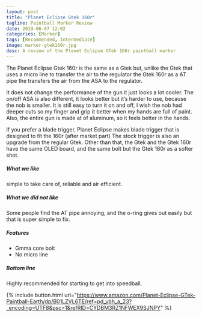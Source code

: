 ```yaml
---
layout: post
title: "Planet Eclipse Gtek 160r"
tagline: Paintball Marker Review
date: 2019-06-07 12:02
categories: [Marker]
tags: [Recommended, Intermediate]
image: marker-gtek160r.jpg
desc: A review of the Planet Eclipse GTek 160r paintball marker
---
```


The Planet Eclipse Gtek 160r is the same as a Gtek but, unlike the Gtek that uses a micro line to transfer the air to the regulator the Gtek 160r as a AT pipe the transfers the air from the ASA to the regulator.

It does not change the performance of the gun it just looks a lot cooler. The on/off ASA is also different, it looks better but it’s harder to use, because the nob is smaller. It is still easy to turn it on and off, I wish the nob had deeper cuts so my finger and grip it better when my hands are full of paint. Also, the entire gun is made at of aluminum, so it feels better in the hands.

If you prefer a blade trigger, Planet Eclipse makes blade trigger that is designed to fit the 160r (after market part) The stock trigger is also an upgrade from the regular Gtek. Other than that, the Gtek and the Gtek 160r have the same OLED board, and the same bolt but the Gtek 160r as a softer shot.

##### What we like

 simple to take care of, reliable and air efficient.

##### What we did not like

Some people find the AT pipe annoying, and the o-ring gives out easily but that is super simple to fix.

##### Features

* Gmma core bolt
* No micro line

##### Bottom line

Highly recommended for starting to get into speedball.


{% include button.html url="https://www.amazon.com/Planet-Eclipse-GTek-Paintball-Earth/dp/B01LZVL6TE/ref=pd_ybh_a_23?_encoding=UTF8&psc=1&refRID=CYDBM3RZ1NFWEX9SJNPY" %}

